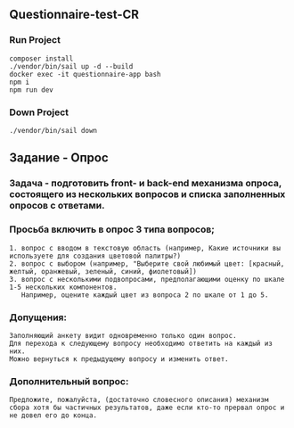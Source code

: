 ## Questionnaire-test-CR

### Run Project

```
composer install
./vendor/bin/sail up -d --build
docker exec -it questionnaire-app bash
npm i
npm run dev
```

### Down Project

```
./vendor/bin/sail down
```

## Задание - Опрос

### Задача - подготовить front- и back-end механизма опроса, состоящего из нескольких вопросов и списка заполненных опросов с ответами.

### Просьба включить в опрос 3 типа вопросов;

```
1. вопрос с вводом в текстовую область (например, Какие источники вы используете для создания цветовой палитры?)
2. вопрос с выбором (например, "Выберите свой любимый цвет: [красный, желтый, оранжевый, зеленый, синий, фиолетовый])
3. вопрос с несколькими подвопросами, предполагающими оценку по шкале 1-5 нескольких компонентов.
   Например, оцените каждый цвет из вопроса 2 по шкале от 1 до 5.
```

### Допущения:

```
Заполняющий анкету видит одновременно только один вопрос.
Для перехода к следующему вопросу необходимо ответить на каждый из них.
Можно вернуться к предыдущему вопросу и изменить ответ.
```

### Дополнительный вопрос:

```
Предложите, пожалуйста, (достаточно словесного описания) механизм сбора хотя бы частичных результатов, даже если кто-то прервал опрос и не довел его до конца.
```
